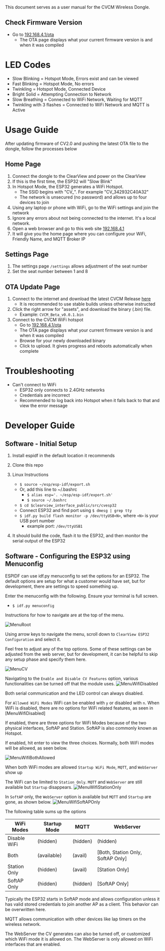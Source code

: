 This document serves as a user manual for the CVCM Wireless Dongle.



## Check Firmware Version

* Go to [192.168.4.1/ota](http://192.168.4.1/ota)
   * The OTA page displays what your current firmware version is and when it was compiled

# LED Codes
* Slow Blinking = Hotspot Mode, Errors exist and can be viewed
* Fast Blinking = Hotspot Mode, No errors
* Twinkling = Hotspot Mode, Connected Device
* Bright Solid = Attempting Connection to Network
* Slow Breathing = Connected to WiFi Network, Waiting for MQTT
* Twinkling with 3 flashes = Connected to WiFi Network and MQTT is Active

# Usage Guide
After updating firmware of CV2.0 and pushing the latest OTA file to the dongle, follow the processes below

## Home Page 

1. Connect the dongle to the ClearView and power on the ClearView
1. If this is the first time, the ESP32 will "Slow Blink"
1. In Hotspot Mode, the ESP32 generates a WiFi Hotspot. 
   * The SSID begins with "CV_". For example "CV_342932C40A32"
   * The network is unsecured (no password) and allows up to four devices to join
1. Using any laptop or phone with WiFi, go to the WiFi settings and join the network
1. Ignore any errors about not being connected to the internet. It's a local network.
1. Open a web browser and go to this web site [192.168.4.1](http://192.168.4.1)
1. It will give you the home page where you can configure your WiFi, Friendly Name, and MQTT Broker IP

## Settings Page

1. The settings page `/settings` allows adjustment of the seat number
1. Set the seat number between 1 and 8

## OTA Update Page


1. Connect to the internet and download the latest CVCM Release [here](https://github.com/ryaniftron/clearview_interface_public/releases)
   * It is recommended to use stable builds unless otherwise instructed
1. Click the right arrow for "assets", and download the binary (.bin) file.
    * Example: `CVCM_Beta_v0.0.1.bin`
1. Connect to the CVCM WiFi hotspot
   * Go to [192.168.4.1/ota](http://192.168.4.1/ota)
   * The OTA page displays what your current firmware version is and when it was compiled
   * Browse for your newly downloaded binary
   * Click to upload. It gives progress and reboots automatically when complete


# Troubleshooting
* Can't connect to WiFi
  * ESP32 only connects to 2.4GHz networks
  * Credentials are incorrect
  * Recommended to log back into Hotspot when it fails back to that and view the error message


# Developer Guide

## Software - Initial Setup

1. Install espidf in the default location it recommends
1. Clone this repo
1. Linux Instructions
   * `$ source ~/esp/esp-idf/export.sh`
   * Or, add this line to ~/.bashrc
     * `$ alias esp='. ~/esp/esp-idf/export.sh'`
     * `$ source ~/.bashrc`
   * `$ cd $clearview_interface_public/src/cvesp32`
   * Connect ESP32 and find port using `$ dmesg | grep tty`
   * `$ idf.py build flash monitor -p /dev/ttyUSB<N>`, where `<N>` is your USB port number
      * example port: `/dev/ttyUSB1`

1. It should build the code, flash it to the ESP32, and then monitor the serial output of the ESP32

## Software - Configuring the ESP32 using Menuconfig

ESPIDF can use idf.py menuconfig to set the options for an ESP32. The default options are setup for what a customer would have set, but for development, there are settings to speed something up. 

Enter the menuconfig with the following. Ensure your terminal is full screen.
* `$ idf.py menuconfig`

Instructions for how to navigate are at the top of the menu.

![MenuRoot](MenuRoot.png)

Using arrow keys to navigate the menu, scroll down to `ClearView ESP32 Configuration` and select it. 


Feel free to adjust any of the top options. Some of these settings can be adjusted from the web server, but for development, it can be helpful to skip any setup phase and specify them here. 

![MenuCV](MenuCV.png)

Navigating to the `Enable and Disable CV Features` option, various functionalities can be turned off that the module uses. 
![MenuWifiDisabled](MenuWifiDisabled.png)

Both serial communication and the LED control can always disabled. 

For `Allowed WiFi Modes` WiFi can be enabled with `y` or disabled with `n`. When WiFi is disabled, there are no options for WiFi related features, as seen in [MenuWifiDisabled]

If enabled, there are three options for WiFi Modes because of the two physical interfaces, SoftAP and Station. SoftAP is also commonly known as Hotspot. 


If enabled, hit enter to view the three choices. Normally, both WiFi modes will be allowed, as seen below.

![MenuWifiBothAllowed](MenuWifiBothAllowed.png)

When both WiFi modes are allowed `Startup WiFi Mode`, `MQTT`, and `WebServer` show up

The WiFi can be limited to `Station Only`. `MQTT`  and `WebServer` are still available but `Startup` disappears.
![MenuWifiStationOnly](MenuWifiStationOnly.png)

In `SoftAP` only, the `WebServer` option is available but `MQTT` and `Startup` are gone, as shown below.
![MenuWifiSoftAPOnly](MenuWifiSoftAPOnly.png)

The following table sums up the options

| WiFi Modes   | Startup Mode | MQTT     | WebServer                         |
|--------------|--------------|----------|-----------------------------------|
| Disable WiFi | (hidden)     | (hidden) | (hidden)                          |
| Both         | (available)  | (avail)  | [Both, Station Only, SoftAP Only] |
| Station Only | (hidden)     | (avail)  | [Station Only]                    |
| SoftAP Only  | (hidden)     | (hidden) | [SoftAP Only]                     |


Typically the ESP32 starts in SoftAP mode and allows configuration unless it has valid stored credentials to join another AP as a client. This behavior can be overwritten here. 

MQTT allows communication with other devices like lap timers on the wireless network.

The WebServer the CV generates can also be turned off, or customized which WiFi mode it is allowed on. The WebServer is only allowed on WiFi interfaces that are enabled.










